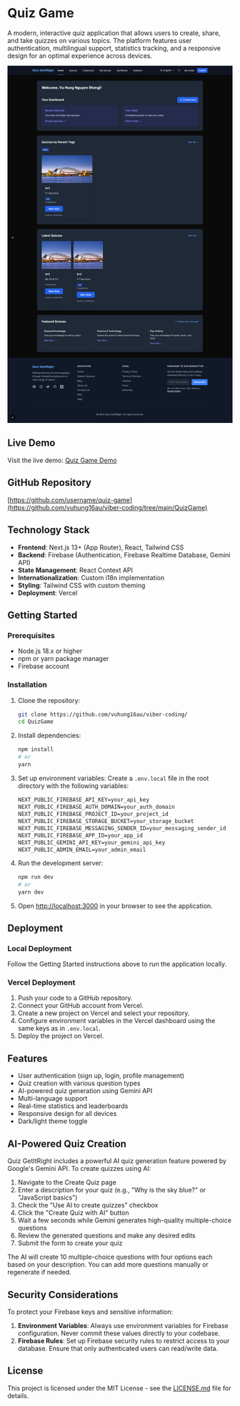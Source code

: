 # Quiz Game

A modern, interactive quiz application that allows users to create, share, and take quizzes on various topics. The platform features user authentication, multilingual support, statistics tracking, and a responsive design for an optimal experience across devices.

![Quiz Game Screenshot](quiz-getitright-dashboard.png)

## Live Demo

Visit the live demo: [Quiz Game Demo](https://quiz-gotitright.vercel.app/en)

## GitHub Repository

[https://github.com/username/quiz-game](https://github.com/vuhung16au/viber-coding/tree/main/QuizGame)

## Technology Stack

- **Frontend**: Next.js 13+ (App Router), React, Tailwind CSS
- **Backend**: Firebase (Authentication, Firebase Realtime Database, Gemini API)
- **State Management**: React Context API
- **Internationalization**: Custom i18n implementation
- **Styling**: Tailwind CSS with custom theming
- **Deployment**: Vercel

## Getting Started

### Prerequisites

- Node.js 18.x or higher
- npm or yarn package manager
- Firebase account

### Installation

1. Clone the repository:
   ```bash
   git clone https://github.com/vuhung16au/viber-coding/
   cd QuizGame
   ```

2. Install dependencies:
   ```bash
   npm install
   # or
   yarn
   ```

3. Set up environment variables:
   Create a `.env.local` file in the root directory with the following variables:
   ```
   NEXT_PUBLIC_FIREBASE_API_KEY=your_api_key
   NEXT_PUBLIC_FIREBASE_AUTH_DOMAIN=your_auth_domain
   NEXT_PUBLIC_FIREBASE_PROJECT_ID=your_project_id
   NEXT_PUBLIC_FIREBASE_STORAGE_BUCKET=your_storage_bucket
   NEXT_PUBLIC_FIREBASE_MESSAGING_SENDER_ID=your_messaging_sender_id
   NEXT_PUBLIC_FIREBASE_APP_ID=your_app_id
   NEXT_PUBLIC_GEMINI_API_KEY=your_gemini_api_key
   NEXT_PUBLIC_ADMIN_EMAIL=your_admin_email
   ```

4. Run the development server:
   ```bash
   npm run dev
   # or
   yarn dev
   ```

5. Open [http://localhost:3000](http://localhost:3000) in your browser to see the application.

## Deployment

### Local Deployment

Follow the Getting Started instructions above to run the application locally.

### Vercel Deployment

1. Push your code to a GitHub repository.
2. Connect your GitHub account from Vercel.
3. Create a new project on Vercel and select your repository.
4. Configure environment variables in the Vercel dashboard using the same keys as in `.env.local`.
5. Deploy the project on Vercel.

## Features

- User authentication (sign up, login, profile management)
- Quiz creation with various question types
- AI-powered quiz generation using Gemini API
- Multi-language support
- Real-time statistics and leaderboards
- Responsive design for all devices
- Dark/light theme toggle

## AI-Powered Quiz Creation

Quiz GetItRight includes a powerful AI quiz generation feature powered by Google's Gemini API. To create quizzes using AI:

1. Navigate to the Create Quiz page
2. Enter a description for your quiz (e.g., "Why is the sky blue?" or "JavaScript basics")
3. Check the "Use AI to create quizzes" checkbox
4. Click the "Create Quiz with AI" button
5. Wait a few seconds while Gemini generates high-quality multiple-choice questions
6. Review the generated questions and make any desired edits
7. Submit the form to create your quiz

The AI will create 10 multiple-choice questions with four options each based on your description. You can add more questions manually or regenerate if needed.

## Security Considerations

To protect your Firebase keys and sensitive information:

1. **Environment Variables**: Always use environment variables for Firebase configuration. Never commit these values directly to your codebase.
2. **Firebase Rules**: Set up Firebase security rules to restrict access to your database. Ensure that only authenticated users can read/write data.
## License

This project is licensed under the MIT License - see the [LICENSE.md](LICENSE.md) file for details.
